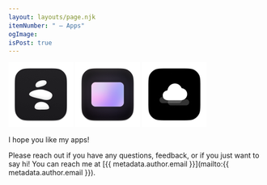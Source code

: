 ```yaml
---
layout: layouts/page.njk
itemNumber: " — Apps"
ogImage:
isPost: true
---
```


<a href="/{{ pages.apps.path }}balance"><img src="/img/apps/balance/icon.png" alt="Balance app icon" width=128 height=128 /></a>
<a href="/{{ pages.apps.path }}tiny-softbox"><img src="/img/apps/tiny-softbox/icon.png" alt="Tiny Softbox app icon" width=128 height=128 /></a>
<a href="/{{ pages.apps.path }}tiny-weather"><img src="/img/apps/tiny-weather/icon.png" alt="Tiny Weather app icon" width=128 height=128 /></a>

I hope you like my apps!

Please reach out if you have any questions, feedback, or if you just want to say hi! You can reach me at [{{ metadata.author.email }}](mailto:{{ metadata.author.email }}).
